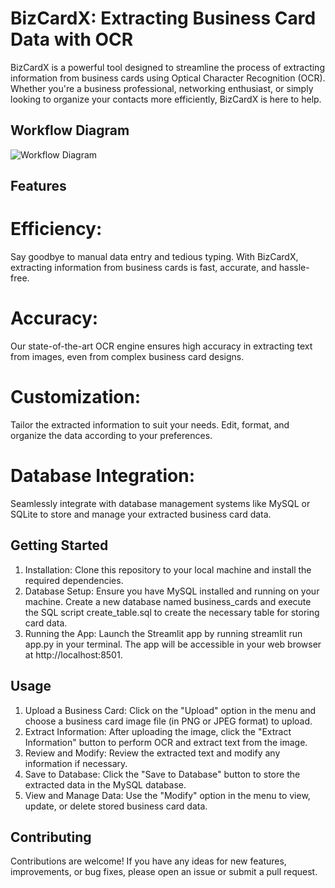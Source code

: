 # BizCardX: Extracting Business Card Data with OCR
BizCardX is a powerful tool designed to streamline the process of extracting information from business cards using Optical Character Recognition (OCR). Whether you're a business professional, networking enthusiast, or simply looking to organize your contacts more efficiently, BizCardX is here to help.

## Workflow Diagram

![Workflow Diagram](https://blog.advance.ai/hs-fs/hubfs/OCR-implementation_02.jpg?width=1566&name=OCR-implementation_02.jpg)

## Features
# Efficiency:
Say goodbye to manual data entry and tedious typing. With BizCardX, extracting information from business cards is fast, accurate, and hassle-free.
# Accuracy: 
Our state-of-the-art OCR engine ensures high accuracy in extracting text from images, even from complex business card designs.
# Customization: 
Tailor the extracted information to suit your needs. Edit, format, and organize the data according to your preferences.
# Database Integration:
Seamlessly integrate with database management systems like MySQL or SQLite to store and manage your extracted business card data.

## Getting Started
1. Installation: Clone this repository to your local machine and install the required dependencies.
2. Database Setup: Ensure you have MySQL installed and running on your machine. Create a new database named business_cards and execute the SQL script create_table.sql to create the necessary table for storing card data.
3. Running the App: Launch the Streamlit app by running streamlit run app.py in your terminal. The app will be accessible in your web browser at http://localhost:8501.

## Usage
1. Upload a Business Card: Click on the "Upload" option in the menu and choose a business card image file (in PNG or JPEG format) to upload.
2. Extract Information: After uploading the image, click the "Extract Information" button to perform OCR and extract text from the image.
3. Review and Modify: Review the extracted text and modify any information if necessary.
4. Save to Database: Click the "Save to Database" button to store the extracted data in the MySQL database.
5. View and Manage Data: Use the "Modify" option in the menu to view, update, or delete stored business card data.

## Contributing
Contributions are welcome! If you have any ideas for new features, improvements, or bug fixes, please open an issue or submit a pull request.
